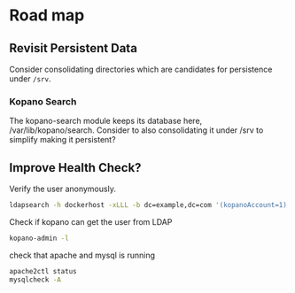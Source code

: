 # Road map

## Revisit Persistent Data

Consider consolidating directories which are candidates for persistence under `/srv`.

### Kopano Search

The kopano-search module keeps its database here, /var/lib/kopano/search.
Consider to also consolidating it under /srv to simplify making it persistent?

## Improve Health Check?

Verify the user anonymously.
```bash
ldapsearch -h dockerhost -xLLL -b dc=example,dc=com '(kopanoAccount=1)'
```

Check if kopano can get the user from LDAP
```bash
kopano-admin -l
```
check that apache and mysql is running
```bash
apache2ctl status
mysqlcheck -A
```
